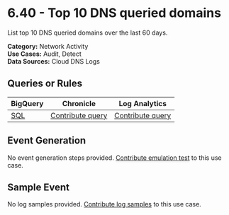 # 6.40 - Top 10 DNS queried domains
List top 10 DNS queried domains over the last 60 days.


**Category:** Network Activity
</br>
**Use Cases:** Audit, Detect
</br>
**Data Sources:** Cloud DNS Logs
</br>



## Queries or Rules
BigQuery | Chronicle | Log Analytics
--- | --- | ---
[SQL](../../backends/bigquery/sql/6_40_DNS_top_queried_domains.sql) | [Contribute query](../../CONTRIBUTING.md) | [Contribute query](../../CONTRIBUTING.md)

## Event Generation
No event generation steps provided. [Contribute emulation test](../../CONTRIBUTING.md) to this use case.

## Sample Event
No log samples provided. [Contribute log samples](../../CONTRIBUTING.md) to this use case.

